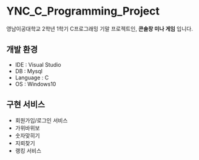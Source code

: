 # YNC_C_Programming_Project

영남이공대학교 2학년 1학기 C프로그래밍 기말 프로젝트인, **콘솔창 미나 게임** 입니다.

## 개발 환경
- IDE : Visual Studio
- DB : Mysql
- Language : C
- OS : Windows10

## 구현 서비스
- 회원가입/로그인 서비스
- 가위바위보
- 숫자맞히기
- 지뢰찾기
- 랭킹 서비스
